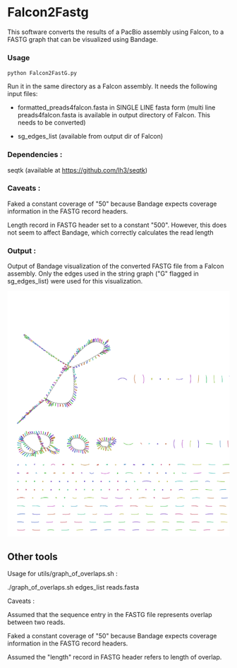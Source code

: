# Falcon2Fastg 

This software converts the results of a PacBio assembly using Falcon, to a FASTG graph that can be visualized using Bandage.

### Usage

    python Falcon2FastG.py

Run it in the same directory as a Falcon assembly. It needs the following input files:

* formatted_preads4falcon.fasta in SINGLE LINE fasta form (multi line preads4falcon.fasta is available in output directory of Falcon. This needs to be converted)

* sg_edges_list (available from output dir of Falcon)


### Dependencies :

seqtk (available at https://github.com/lh3/seqtk)


### Caveats : 

Faked a constant coverage of "50" because Bandage expects coverage information in the FASTG record headers.

Length record in FASTG header set to a constant "500". However, this does not seem to affect Bandage, which correctly calculates the read length



### Output : 

Output of Bandage visualization of the converted FASTG file from a Falcon assembly. Only the edges used in the string graph ("G" flagged in sg_edges_list) were used for this visualization.

![Alt text](/img/Falcon2Fastg_after_bandage.png?raw=true "Falcon2Fastg after Bandage")







## Other tools


Usage for utils/graph_of_overlaps.sh : 

./graph_of_overlaps.sh edges_list reads.fasta

Caveats :

Assumed that the sequence entry in the FASTG file represents overlap between two reads.

Faked a constant coverage of "50" because Bandage expects coverage information in the FASTG record headers.

Assumed the "length" record in FASTG header refers to length of overlap. 










